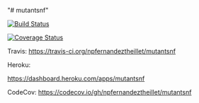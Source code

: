 "# mutantsnf" 

[![Build Status](https://travis-ci.org/npfernandeztheillet/mutantsnf.svg?branch=master)](https://travis-ci.org/npfernandeztheillet/mutantsnf)

[![Coverage Status](https://coveralls.io/repos/github/npfernandeztheillet/mutantsnf/badge.svg?branch=master)](https://coveralls.io/github/npfernandeztheillet/mutantsnf?branch=master)

Travis:
https://travis-ci.org/npfernandeztheillet/mutantsnf

Heroku:

https://dashboard.heroku.com/apps/mutantsnf

CodeCov:
https://codecov.io/gh/npfernandeztheillet/mutantsnf